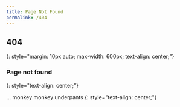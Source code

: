 ```yaml
---
title: Page Not Found
permalink: /404
---
```


## 404
{: style="margin: 10px auto;
    max-width: 600px; text-align: center;"}

### Page not found 
{: style="text-align: center;"}

... monkey monkey underpants 
{: style="text-align: center;"}